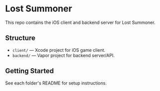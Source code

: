 # Lost Summoner

This repo contains the iOS client and backend server for Lost Summoner.

## Structure

- `client/` — Xcode project for iOS game client.
- `backend/` — Vapor project for backend server/API.

## Getting Started

See each folder's README for setup instructions.

